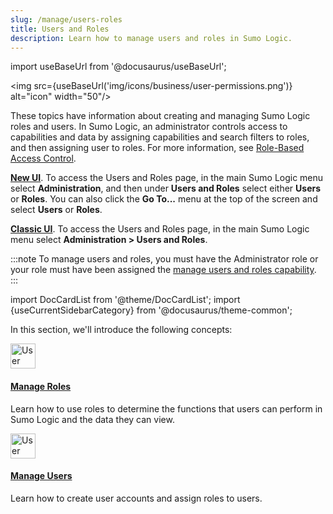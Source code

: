 ```yaml
---
slug: /manage/users-roles
title: Users and Roles
description: Learn how to manage users and roles in Sumo Logic.
---
```


import useBaseUrl from '@docusaurus/useBaseUrl';

<img src={useBaseUrl('img/icons/business/user-permissions.png')} alt="icon" width="50"/>

These topics have information about creating and managing Sumo Logic roles and users. In Sumo Logic,  an administrator controls access to capabilities and data by assigning capabilities and search filters to roles, and then assigning user to roles. For more information, see [Role-Based Access Control](roles/role-based-access-control.md).

[**New UI**](/docs/get-started/sumo-logic-ui/). To access the Users and Roles page, in the main Sumo Logic menu select **Administration**, and then under **Users and Roles** select either **Users** or **Roles**. You can also click the **Go To...** menu at the top of the screen and select **Users** or **Roles**. 
 
[**Classic UI**](/docs/get-started/sumo-logic-ui-classic). To access the Users and Roles page, in the main Sumo Logic menu select **Administration > Users and Roles**. 

:::note
To manage users and roles, you must have the Administrator role or your role must have been assigned the [manage users and roles capability](roles/role-capabilities.md).
:::

import DocCardList from '@theme/DocCardList';
import {useCurrentSidebarCategory} from '@docusaurus/theme-common';

In this section, we'll introduce the following concepts:

<div className="box-wrapper">
<div className="box smallbox card">
  <div className="container">
  <a href={useBaseUrl('docs/manage/users-roles/roles/role-based-access-control')}><img src={useBaseUrl('img/icons/business/user-permissions.png')} alt="User and gear icon" width="40"/><h4>Manage Roles</h4></a>
  <p>Learn how to use roles to determine the functions that users can perform in Sumo Logic and the data they can view.</p>
  </div>
</div>
<div className="box smallbox card">
  <div className="container">
  <a href={useBaseUrl('docs/manage/users-roles/roles/create-manage-roles')}><img src={useBaseUrl('img/icons/business/user-permissions.png')} alt="User and gear icon" width="40"/><h4>Manage Users</h4></a>
  <p>Learn how to create user accounts and assign roles to users.</p>
  </div>
</div>
</div>
